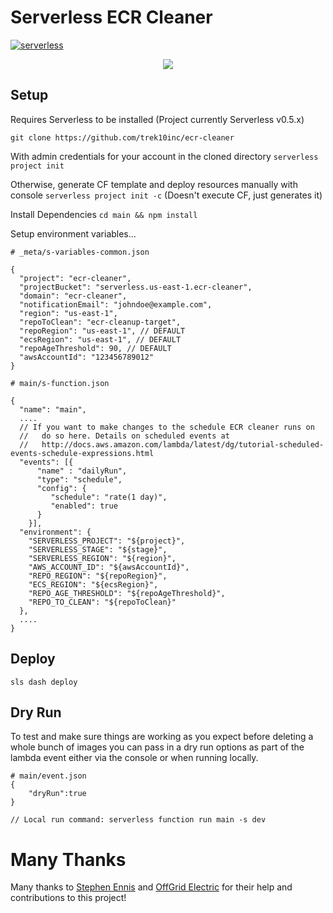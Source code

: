 # Serverless ECR Cleaner
[![serverless](http://public.serverless.com/badges/v3.svg)](http://www.serverless.com)

<p align="center">
  <img src="https://cloud.githubusercontent.com/assets/1689118/14857262/899bbf5e-0c69-11e6-89fb-e5f9789e32bf.png" />
</p>

## Setup
Requires Serverless to be installed (Project currently Serverless v0.5.x)

`git clone https://github.com/trek10inc/ecr-cleaner`

With admin credentials for your account in the cloned directory
`serverless project init`

Otherwise, generate CF template and deploy resources manually with console
`serverless project init -c` (Doesn't execute CF, just generates it)

Install Dependencies
`cd main && npm install`


Setup environment variables...

```
# _meta/s-variables-common.json

{
  "project": "ecr-cleaner",
  "projectBucket": "serverless.us-east-1.ecr-cleaner",
  "domain": "ecr-cleaner",
  "notificationEmail": "johndoe@example.com",
  "region": "us-east-1",
  "repoToClean": "ecr-cleanup-target",
  "repoRegion": "us-east-1", // DEFAULT
  "ecsRegion": "us-east-1", // DEFAULT
  "repoAgeThreshold": 90, // DEFAULT
  "awsAccountId": "123456789012"
}
```


```
# main/s-function.json

{
  "name": "main",
  ....
  // If you want to make changes to the schedule ECR cleaner runs on
  //   do so here. Details on scheduled events at
  //   http://docs.aws.amazon.com/lambda/latest/dg/tutorial-scheduled-events-schedule-expressions.html
  "events": [{
      "name" : "dailyRun",
      "type": "schedule",
      "config": {
         "schedule": "rate(1 day)",
         "enabled": true
      }
    }],
  "environment": {
    "SERVERLESS_PROJECT": "${project}",
    "SERVERLESS_STAGE": "${stage}",
    "SERVERLESS_REGION": "${region}",
    "AWS_ACCOUNT_ID": "${awsAccountId}",
    "REPO_REGION": "${repoRegion}",
    "ECS_REGION": "${ecsRegion}",
    "REPO_AGE_THRESHOLD": "${repoAgeThreshold}",
    "REPO_TO_CLEAN": "${repoToClean}"
  },
  ....
}

```

## Deploy
`sls dash deploy`

## Dry Run

To test and make sure things are working as you expect before deleting a whole bunch
of images you can pass in a dry run options as part of the lambda event either via the
console or when running locally.

```
# main/event.json
{
	"dryRun":true
}

// Local run command: serverless function run main -s dev
```

# Many Thanks

Many thanks to [Stephen Ennis](https://github.com/stennisTCD) and [OffGrid Electric](http://offgrid-electric.com/) for their help and contributions to this project!
